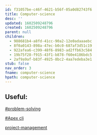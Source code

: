 ```yaml
---
id: f31057be-c46f-4621-b56f-05a0d82743f6
title: Computer-science
desc: ''
updated: 1602509248796
created: 1602509248796
parent: null
children:
  - 988681b4-a8fd-41cc-90a2-12e0adaaaebc
  - 8f0a0143-898a-47ec-b0c0-687af3d51c19
  - 922afea6-c399-48f6-8983-ad2ffb63c584
  - 19b75f28-f915-43f1-b878-f60e4186bdc5
  - 2af9a9af-b83f-4925-8bc2-4aa7edeba3e1
stub: false
nav_order: 3
fname: computer-science
hpath: computer-science
---
```

## Useful:

[#problem-solving](8f0a0143-898a-47ec-b0c0-687af3d51c19)

[#Apex cli](78b1e12c-8d6a-4912-8eed-6c20e08c7841)

[project-management](922afea6-c399-48f6-8983-ad2ffb63c584)

